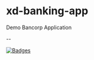 # xd-banking-app

Demo Bancorp Application

--

[![Badges](http://badges.governance-system.34.132.74.168.sslip.io/badges?project=badgercorp&repository=xd-banking-app)](http://ui-badger.default.34.132.74.168.sslip.io/badgercorp/xd-banking-app)

